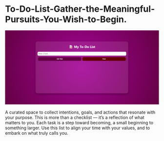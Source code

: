 # To-Do-List-Gather-the-Meaningful-Pursuits-You-Wish-to-Begin.

![Screenshot](./screenshot.png)

A curated space to collect intentions, goals, and actions that resonate with your purpose. This is more than a checklist — it’s a reflection of what matters to you. Each task is a step toward becoming, a small beginning to something larger. Use this list to align your time with your values, and to embark on what truly calls you.
